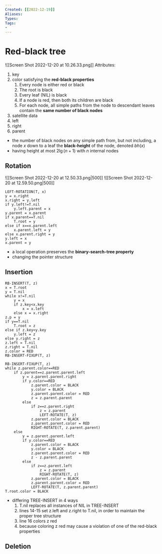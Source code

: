 ```yaml
---
Created: [[2022-12-19]]
Aliases: 
Types: 
Tags: 
- 
---
```

# Red-black tree
![[Screen Shot 2022-12-20 at 10.26.33.png]]
Attributes:
1. key
2. color
   satisfying the **red-black properties**
   1. Every node is either red or black
   2. The root is black
   3. Every leaf (NIL) is black
   4. If a node is red, then both its children are black
   5. For each node, all simple paths from the node to descendant leaves contain the **same number of black nodes**
3. satellite data
4. left 
5. right 
6. parent
- the number of black nodes on any simple path from, but not including, a node $x$ down to a leaf the **black-height** of the node, denoted $bh(x)$
- having height at most $2\lg(n+1)$ with $n$ internal nodes
## Rotation
![[Screen Shot 2022-12-20 at 12.50.33.png|500]]
![[Screen Shot 2022-12-20 at 12.59.50.png|500]]
```Pseudocode
LEFT-ROTATION(T, x)
y = x.right
x.right = y.left
if y.left!=T.nil
	y.left.parent = x
y.parent = x.parent
if x.parent==T.nil
	T.root = y
else if x==x.parent.left
	x.parent.left = y
else x.parent.right = y
y.left = x
x.parent = y
```
- a local operation preserves the **binary-search-tree property**
- changing the pointer structure
## Insertion
```Pseudocode
RB-INSERT(T, z)
x = T.root
y = T.nil
while x!=T.nil
	y = x
	if z.key<x.key
		x = x.left
	else x = x.right
z.p = y
if y==T.nil
	T.root = z
else if z.key<y.key
	y.left = z
else y.right = z
z.left = T.nil
z.right = T.nil
z.color = RED
RB-INSERT-FIXUP(T, z)

RB-INSERT-FIXUP(T, z)
while z.parent.color==RED
	if z.parent==z.parent.parent.left
		y = z.parent.parent.right
		if y.color==RED
			z.parent.color = BLACK
			y.color = BLACK
			z.parent.parent.color = RED
			z = z.parent.parent
		else
			if z==z.parent.right
				z = z.parent
				LEFT-ROTATE(T, z)
			z.parent.color = BLACK
			z.parent.parent.color = RED
			RIGHT-ROTATE(T, z.parent.parent)
	else
		y = z.parent.parent.left
		if y.color==RED
			z.parent.color = BLACK
			y.color = BLACK
			z.parent.parent.color = RED
			z - z.parent.parent
		else
			if z==z.parent.left
				z = z.parent
				RIGHT-ROTATE(T, z)
			z.parent.color = BLACK
			z.parent.parent.color = RED
			LEFT-ROTATE(T, z.parent.parent)
T.root.color = BLACK
```
- differing TREE-INSERT in 4 ways
  1. T.nil replaces all instances of NIL in TREE-INSERT
  2. lines 14-15 set z.left and z.right to T.nil, in order to maintain the proper tree structure
  3. line 16 colors z red
  4. because coloring z red may cause a violation of one of the red-black properties
## Deletion
